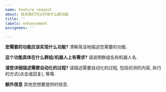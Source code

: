 ```yaml
---
name: Feature request
about: 告诉我们可以开发什么新功能
title: ''
labels: enhancement
assignees: ''

---
```


**您需要的功能应该实现什么功能?**
清晰简洁地描述您需要的功能.

**这个功能具体在什么群组/机器人上有需求?**
请说明群组名和机器人名.

**请您详细描述需要自动化的过程?**
请描述需要自动化的过程, 包括侦测的内容, 执行的方式(点击或回复), 等等.

**额外信息**
其他您想要提供的信息.
